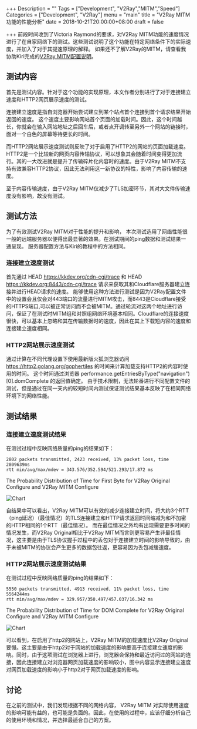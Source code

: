 +++
Description = ""
Tags = ["Development", "V2Ray","MITM","Speed"]
Categories = ["Development", "V2Ray"]
menu = "main"
title = "V2Ray MITM 功能的性能分析"
date = 2018-10-21T20:00:00+08:00
draft = false

+++
前段时间收到了Victoria Raymond的要求，对V2Ray MITM功能的速度情况进行了在自家网络下的测试。这些测试说明了这个功能在特定网络条件下的实际速度，并加入了对于其提速原理的解释。 如果还不了解V2Ray的MITM，请查看我协助Kiri完成的[V2Ray MITM配置说明](https://kirikira.moe/post/30/)。

## 测试内容 ##

首先是测试内容。针对于这个功能的实现原理，本文作者分别进行了对于连接建立速度和HTTP2网页展示速度的测试。

连接建立速度是指自浏览器开始尝试建立到某个站点首个连接到首个请求结果开始返回的速度。 这个速度主要影响网站首个页面的加载时间。因此，这个时间越长，你就会在输入网站地址之后回车后，或者点开调转至另外一个网站的链接时，面对一个白色的屏幕等待更长的时间。

而HTTP2网站展示速度测试则反映了对于启用了HTTP2的网站的页面加载速度。  HTTP2是一个比较新的网页内容传输协议，可以想象其会随着时间变得更加流行。其的一大改进就是提升了传输碎片化内容时的速度。由于V2Ray MITM不支持有效兼容HTTP2协议，因此无法利用这一新协议的特性，影响了内容传输的速度。

至于内容传输速度，由于V2Ray MITM仅减少了TLS加密环节，其对大文件传输速度没有影响，故没有测试。

## 测试方法 ##

为了有效测试V2Ray MITM对于性能的提升和影响， 本次测试选用了网络性能很一般的远端服务器以便得出最显著的效果。在测试期间的ping数据和测试结果一通呈现。 服务器配置方法与Kiri的教程中的方法相同。

### 连接建立速度测试 ###

首先通过 HEAD https://kkdev.org/cdn-cgi/trace 和 HEAD https://kkdev.org:8443/cdn-cgi/trace 请求来获取其和Cloudflare服务器建立连接并进行HEAD请求的速度。 能够使用这种方法进行测试是因为V2Ray配置文件中的设置会且仅会对443端口的流量进行MITM攻击，而8443是Cloudflare接受的HTTPS端口,可以被正常访问而不会被MITM。通过轮流对这两个地址进行访问，保证了在测试时MITM组和对照组网络环境基本相同。Cloudflare的连接速度很快，可以基本上忽略和其在传输数据时的速度，因此在其上下载短内容的速度和连接建立速度相同。

### HTTP2网站展示速度测试 ###

通过计算在不同代理设置下使用最新版火狐浏览器访问 https://http2.golang.org/gophertiles 的时间来计算加载支持HTTP2的内容时使用的时间。 这个时间通过浏览器 performance.getEntriesByType("navigation")[0].domComplete 的返回值确定。 由于技术限制，无法轮番进行不同配置文件的测试，但是通过在同一天内的较短时间内测试保证测试结果基本反映了在相同网络环境下的网络性能。

## 测试结果 ##

### 连接建立速度测试结果 ###

在测试过程中反映网络质量的ping的结果如下：

```
2802 packets transmitted, 2423 received, 13% packet loss, time 2809639ms
rtt min/avg/max/mdev = 343.576/352.594/521.293/17.872 ms
```

The Probability Distribution of Time for First Byte for V2Ray Original 
Configure and V2Ray MITM Configure

<img src="/files/V2Ray/MITM-Speed/conn.svg" alt="Chart" onerror="this.src='/files/V2Ray/MITM-Speed/conn.svg'; this.onerror=null;"  />

自结果中可以看出，V2Ray MITM可以有效的减少连接建立时间，将大约3个RTT（ping延迟）（最佳情况）的TLS连接建立和HTTP请求返回时间缩减为和不加密的HTTP相同的1个RTT（最佳情况）。 而在最佳情况之外均有出现需要更多时间的情况发生，而V2Ray Original相比于V2Ray MITM而言则更容易产生非最佳情况，这主要是由于TLS协议握手过程中的丢包对于连接建立时间的影响导致的，由于未被MITM的协议会产生更多的数据包往返，更容易因为丢包减缓速度。


### HTTP2网站展示速度测试结果 ###

在测试过程中反映网络质量的ping的结果如下：

```
5550 packets transmitted, 4913 received, 11% packet loss, time 5564244ms
rtt min/avg/max/mdev = 329.957/350.497/457.037/16.342 ms
```

The Probability Distribution of Time for DOM Complete for V2Ray Original 
Configure and V2Ray MITM Configure

<img src="/files/V2Ray/MITM-Speed/page.svg" alt="Chart" onerror="this.src='/files/V2Ray/MITM-Speed/page.svg'; this.onerror=null;" />

可以看到，在启用了http2的网站上，V2Ray MITM的加载速度比V2Ray Original要慢。这主要是由于http2对于网站的加载速度的影响要高于连接建立速度的影响。同时，由于这项测试在浏览器上进行，浏览器会保持和最近访问过的网站的连接，因此连接建立对浏览器网页加载速度的影响较小，图中内容显示连接建立速度对网页加载速度的影响小于http2对于网页加载速度的影响。

## 讨论 ##

在之前的测试中，我们发现根据不同的网络内容， V2Ray MITM 对实际使用速度的影响可能有益的，也可能是负面的。因此，在使用的过程中，应该仔细分析自己的使用环境和情况，并选择最适合自己的方案。






